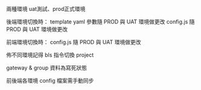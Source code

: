 兩種環境 uat測試、prod正式環境

後端環境切換時：
template yaml 參數隨 PROD 與 UAT 環境做更改
config.js 隨 PROD 與 UAT 環境做更改

前端環境切換時：
config.js 隨 PROD 與 UAT 環境做更改

佈不同環境記得 bls 指令切換 project

gateway & group 資料為寫死狀態

前後端各環境 config 檔案需手動同步

